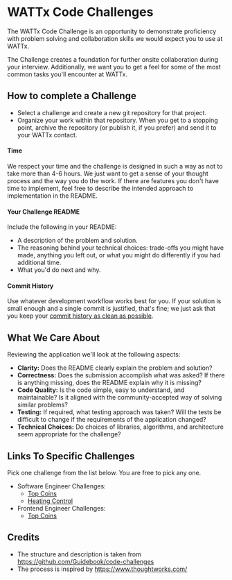 # WATTx Code Challenges

The WATTx Code Challenge is an opportunity to demonstrate proficiency with problem solving and collaboration skills we would expect you to use at WATTx.

The Challenge creates a foundation for further onsite collaboration during your interview. Additionally, we want you to get a feel for some of the most common tasks you'll encounter at WATTx.


## How to complete a Challenge

* Select a challenge and create a new git repository for that project.
* Organize your work within that repository. When you get to a stopping point, archive the repository (or publish it, if you prefer) and send it to your WATTx contact.


#### Time

We respect your time and the challenge is designed in such a way as not to take more than 4-6 hours. We just want to get a sense of your thought process and the way you do the work. If there are features you don't have time to implement, feel free to describe the intended approach to implementation in the README.

#### Your Challenge README

Include the following in your README:

* A description of the problem and solution.
* The reasoning behind your technical choices: trade-offs you might have made, anything you left out, or what you might do differently if you had additional time.
* What you'd do next and why.


#### Commit History

Use whatever development workflow works best for you. If your solution is small enough and a single commit is justified, that's fine; we just ask that you keep your [commit history as clean as possible](https://www.reviewboard.org/docs/codebase/dev/git/clean-commits/).


## What We Care About

Reviewing the application we'll look at the following aspects:

* **Clarity:** Does the README clearly explain the problem and solution?
* **Correctness:** Does the submission accomplish what was asked? If there is anything missing, does the README explain why it is missing?
* **Code Quality:** Is the code simple, easy to understand, and maintainable?
Is it aligned with the community-accepted way of solving similar problems?
* **Testing:** If required, what testing approach was taken? Will the tests be difficult to change if the requirements of the application changed?
* **Technical Choices:** Do choices of libraries, algorithms, and architecture seem appropriate for the challenge?


## Links To Specific Challenges

Pick one challenge from the list below. You are free to pick any one.

- Software Engineer Challenges:
  - [Top Coins](/software-engineer-challenge-top-coins.md)
  - [Heating Control](/software-engineer-challenge-heating-control.md)
- Frontend Engineer Challenges:
  - [Top Coins](/frontend-engineer-challenge-top-coins.md)


## Credits

- The structure and description is taken from https://github.com/Guidebook/code-challenges
- The process is inspired by https://www.thoughtworks.com/
